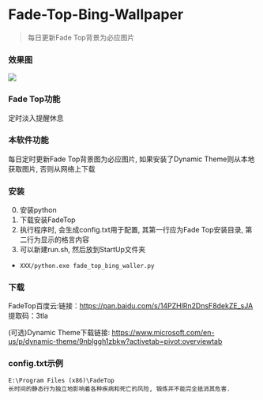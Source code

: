# Fade-Top-Bing-Wallpaper
> 每日更新Fade Top背景为必应图片


### 效果图
![](example.gif)

### Fade Top功能
定时淡入提醒休息

### 本软件功能
每日定时更新Fade Top背景图为必应图片, 如果安装了Dynamic Theme则从本地获取图片, 否则从网络上下载

### 安装
0. 安装python
1. 下载安装FadeTop
2. 执行程序时, 会生成config.txt用于配置, 其第一行应为Fade Top安装目录, 第二行为显示的格言内容
3. 可以新建run.sh, 然后放到StartUp文件夹
  - `XXX/python.exe fade_top_bing_waller.py`


### 下载

FadeTop百度云:链接：https://pan.baidu.com/s/14PZHlRn2DnsF8dekZE_sJA 提取码：3tla 

(可选)Dynamic Theme下载链接: https://www.microsoft.com/en-us/p/dynamic-theme/9nblggh1zbkw?activetab=pivot:overviewtab

### config.txt示例

```
E:\Program Files (x86)\FadeTop
长时间的静态行为独立地影响着各种疾病和死亡的风险, 锻炼并不能完全抵消其危害.
```
